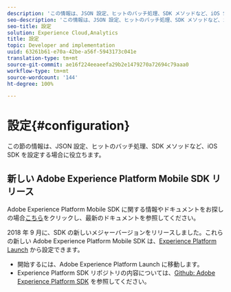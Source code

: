 ```yaml
---
description: 'この情報は、JSON 設定、ヒットのバッチ処理、SDK メソッドなど、iOS SDK を設定する場合に役立ちます。 '
seo-description: 'この情報は、JSON 設定、ヒットのバッチ処理、SDK メソッドなど、iOS SDK を設定する場合に役立ちます。 '
seo-title: 設定
solution: Experience Cloud,Analytics
title: 設定
topic: Developer and implementation
uuid: 63261b61-e70a-42be-a56f-5943173c041e
translation-type: tm+mt
source-git-commit: ae16f224eeaeefa29b2e1479270a72694c79aaa0
workflow-type: tm+mt
source-wordcount: '144'
ht-degree: 100%

---
```



# 設定{#configuration}

この節の情報は、JSON 設定、ヒットのバッチ処理、SDK メソッドなど、iOS SDK を設定する場合に役立ちます。

## 新しい Adobe Experience Platform Mobile SDK リリース

Adobe Experience Platform Mobile SDK に関する情報やドキュメントをお探しの場合[こちら](https://aep-sdks.gitbook.io/docs/)をクリックし、最新のドキュメントを参照してください。

2018 年 9 月に、SDK の新しいメジャーバージョンをリリースしました。これらの新しい Adobe Experience Platform Mobile SDK は、[Experience Platform Launch](https://www.adobe.com/jp/experience-platform/launch.html) から設定できます。

* 開始するには、Adobe Experience Platform Launch に移動します。
* Experience Platform SDK リポジトリの内容については、[Github: Adobe Experience Platform SDK](https://github.com/Adobe-Marketing-Cloud/acp-sdks) を参照してください。
